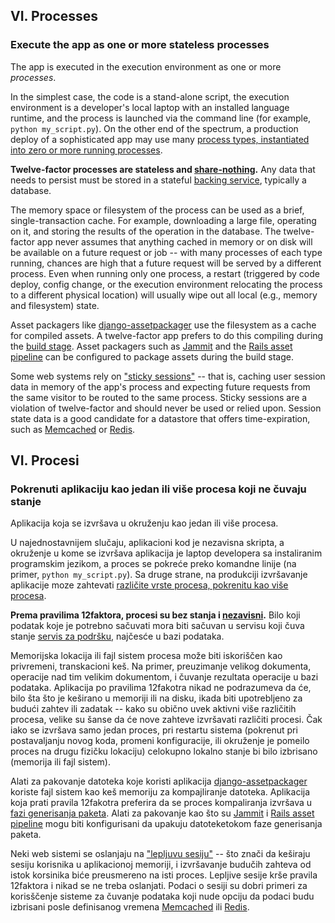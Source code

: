 ## VI. Processes
### Execute the app as one or more stateless processes

The app is executed in the execution environment as one or more *processes*.

In the simplest case, the code is a stand-alone script, the execution environment is a developer's local laptop with an installed language runtime, and the process is launched via the command line (for example, `python my_script.py`).  On the other end of the spectrum, a production deploy of a sophisticated app may use many [process types, instantiated into zero or more running processes](./concurrency).

**Twelve-factor processes are stateless and [share-nothing](http://en.wikipedia.org/wiki/Shared_nothing_architecture).**  Any data that needs to persist must be stored in a stateful [backing service](./backing-services), typically a database.

The memory space or filesystem of the process can be used as a brief, single-transaction cache.  For example, downloading a large file, operating on it, and storing the results of the operation in the database.  The twelve-factor app never assumes that anything cached in memory or on disk will be available on a future request or job -- with many processes of each type running, chances are high that a future request will be served by a different process.  Even when running only one process, a restart (triggered by code deploy, config change, or the execution environment relocating the process to a different physical location) will usually wipe out all local (e.g., memory and filesystem) state.

Asset packagers like [django-assetpackager](http://code.google.com/p/django-assetpackager/) use the filesystem as a cache for compiled assets.  A twelve-factor app prefers to do this compiling during the [build stage](/build-release-run). Asset packagers such as [Jammit](http://documentcloud.github.com/jammit/) and the [Rails asset pipeline](http://ryanbigg.com/guides/asset_pipeline.html) can be configured to package assets during the build stage.

Some web systems rely on ["sticky sessions"](http://en.wikipedia.org/wiki/Load_balancing_%28computing%29#Persistence) -- that is, caching user session data in memory of the app's process and expecting future requests from the same visitor to be routed to the same process.  Sticky sessions are a violation of twelve-factor and should never be used or relied upon.  Session state data is a good candidate for a datastore that offers time-expiration, such as [Memcached](http://memcached.org/) or [Redis](http://redis.io/).


## VI. Procesi
### Pokrenuti aplikaciju kao jedan ili više procesa koji ne čuvaju stanje

Aplikacija koja se izvršava u okruženju kao jedan ili više procesa.

U najednostavnijem slučaju, aplikacioni kod je nezavisna skripta, a okruženje u kome se izvršava aplikacija je laptop developera sa instaliranim programskim jezikom, a proces se pokreće preko komandne linije (na primer, `python my_script.py`). Sa druge strane, na produkciji izvršavanje aplikacije moze zahtevati [različite vrste procesa, pokrenitu kao više procesa](./concurrency).

**Prema pravilima 12faktora, procesi su bez stanja i [nezavisni](http://en.wikipedia.org/wiki/Shared_nothing_architecture).** Bilo koji podatak koje je potrebno sačuvati mora biti sačuvan u servisu koji čuva stanje [servis za podršku](./backing-services), najčesće u bazi podataka.

Memorijska lokacija ili fajl sistem procesa može biti iskoriščen kao privremeni, transkacioni keš. Na primer, preuzimanje velikog dokumenta, operacije nad tim velikim dokumentom, i čuvanje rezultata operacije u bazi podataka. Aplikacija po pravilima 12fakotra nikad ne podrazumeva da će, bilo šta što je keširano u memoriji ili na disku, ikada biti upotrebljeno za budući zahtev ili zadatak -- kako su obično uvek aktivni više različitih procesa, velike su šanse da će nove zahteve izvršavati različiti procesi. Čak iako se izvršava samo jedan proces, pri restartu sistema (pokrenut pri postavaljanju novog koda, promeni konfiguracije, ili okruženje je pomeilo proces na drugu fizičku lokaciju) celokupno lokalno stanje bi bilo izbrisano (memorija ili fajl sistem).

Alati za pakovanje datoteka koje koristi aplikacija [django-assetpackager](http://code.google.com/p/django-assetpackager/) koriste fajl sistem kao keš memoriju za kompajliranje datoteka. Aplikacija koja prati pravila 12fakotra preferira da se proces kompaliranja izvršava u [fazi generisanja paketa](/build-release-run). Alati za pakovanje kao što su [Jammit](http://documentcloud.github.com/jammit/) i [Rails asset pipeline](http://ryanbigg.com/guides/asset_pipeline.html) mogu biti konfigurisani da upakuju datoteketokom faze generisanja paketa.

Neki web sistemi se oslanjaju na ["lepljuvu sesiju"](http://en.wikipedia.org/wiki/Load_balancing_%28computing%29#Persistence) -- što znači da keširaju sesiju korisnika u aplikacionoj memoriji, i izvršavanje budučih zahteva od istok korsinika biće preusmereno na isti proces. Lepljive sesije krše pravila 12faktora i nikad se ne treba oslanjati. Podaci o sesiji su dobri primeri za korisščenje sisteme za čuvanje podataka koji nude opciju da podaci budu izbrisani posle definisanog vremena [Memcached](http://memcached.org/) ili [Redis](http://redis.io/).